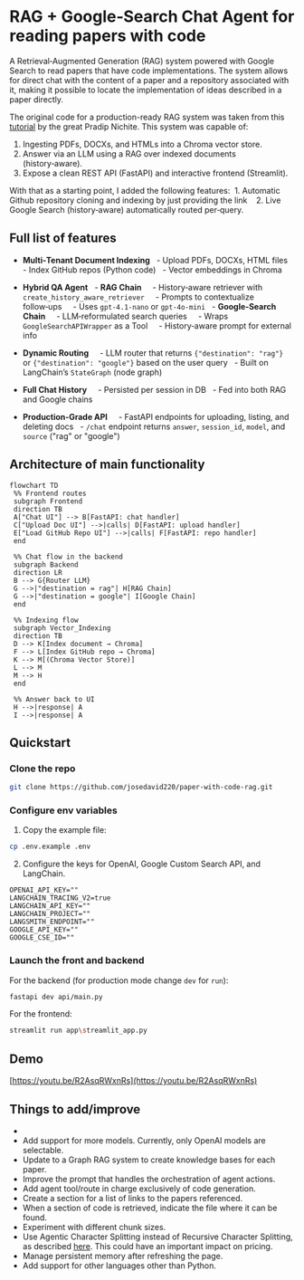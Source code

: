 # RAG + Google‑Search Chat Agent for reading papers with code

A Retrieval‑Augmented Generation (RAG) system powered with Google Search to read papers that have code implementations. The system allows for direct chat with the content of a paper and a repository associated with it, making it possible to locate the implementation of ideas described in a paper directly.

The original code for a production-ready RAG system was taken from this [tutorial](https://blog.futuresmart.ai/building-a-production-ready-rag-chatbot-with-fastapi-and-langchain) by the great Pradip Nichite. This system was capable of:

1. Ingesting PDFs, DOCXs, and HTMLs into a Chroma vector store.  
2. Answer via an LLM using a RAG over indexed documents (history‑aware).
3. Expose a clean REST API (FastAPI) and interactive frontend (Streamlit).

With that as a starting point, I added the following features:
 1. Automatic Github repository cloning and indexing by just providing the link  
 2. Live Google Search (history‑aware) automatically routed per‑query. 

## Full list of features

- **Multi‑Tenant Document Indexing**
  - Upload PDFs, DOCXs, HTML files
  - Index GitHub repos (Python code)
  - Vector embeddings in Chroma

- **Hybrid QA Agent**
  - **RAG Chain**
    - History‑aware retriever with `create_history_aware_retriever`
    - Prompts to contextualize follow‑ups
    - Uses `gpt-4.1-nano` or `gpt-4o-mini`
  - **Google‑Search Chain**
    - LLM‑reformulated search queries
    - Wraps `GoogleSearchAPIWrapper` as a Tool
    - History‑aware prompt for external info

- **Dynamic Routing**  
  - LLM router that returns `{"destination": "rag"}` or `{"destination": "google"}` based on the user query
  - Built on LangChain’s `StateGraph` (node graph)

- **Full Chat History**  
  - Persisted per session in DB
  - Fed into both RAG and Google chains

- **Production‑Grade API**  
  - FastAPI endpoints for uploading, listing, and deleting docs
  - `/chat` endpoint returns `answer`, `session_id`, `model`, and `source` ("rag" or "google")

## Architecture of main functionality
```mermaid
flowchart TD
 %% Frontend routes
 subgraph Frontend
 direction TB
 A["Chat UI"] --> B[FastAPI: chat handler]
 C["Upload Doc UI"] -->|calls| D[FastAPI: upload handler]
 E["Load GitHub Repo UI"] -->|calls| F[FastAPI: repo handler]
 end

 %% Chat flow in the backend
 subgraph Backend
 direction LR
 B --> G{Router LLM}
 G -->|"destination = rag"| H[RAG Chain]
 G -->|"destination = google"| I[Google Chain]
 end

 %% Indexing flow
 subgraph Vector_Indexing
 direction TB
 D --> K[Index document → Chroma]
 F --> L[Index GitHub repo → Chroma]
 K --> M[(Chroma Vector Store)]
 L --> M
 M --> H
 end

 %% Answer back to UI
 H -->|response| A
 I -->|response| A
```

## Quickstart
### Clone the repo
```bash
git clone https://github.com/josedavid220/paper-with-code-rag.git
```

### Configure env variables

1. Copy the example file:
```bash
cp .env.example .env
```
2. Configure the keys for OpenAI, Google Custom Search API, and LangChain.

```
OPENAI_API_KEY=""
LANGCHAIN_TRACING_V2=true
LANGCHAIN_API_KEY=""
LANGCHAIN_PROJECT=""
LANGSMITH_ENDPOINT=""
GOOGLE_API_KEY=""
GOOGLE_CSE_ID=""
```

### Launch the front and backend
For the backend (for production mode change `dev` for `run`):
```bash
fastapi dev api/main.py
```

For the frontend:
```bash
streamlit run app\streamlit_app.py
```

## Demo
[https://youtu.be/R2AsqRWxnRs](https://youtu.be/R2AsqRWxnRs)


## Things to add/improve
 - 
 - Add support for more models. Currently, only OpenAI models are selectable.
 - Update to a Graph RAG system to create knowledge bases for each paper.
 - Improve the prompt that handles the orchestration of agent actions.
 - Add agent tool/route in charge exclusively of code generation.
 - Create a section for a list of links to the papers referenced.
 - When a section of code is retrieved, indicate the file where it can be found.
 - Experiment with different chunk sizes.
 - Use Agentic Character Splitting instead of Recursive Character Splitting, as described [here](https://github.com/FullStackRetrieval-com/RetrievalTutorials/blob/main/tutorials/LevelsOfTextSplitting/5_Levels_Of_Text_Splitting.ipynb). This could have an important impact on pricing.
 - Manage persistent memory after refreshing the page.
 - Add support for other languages other than Python.